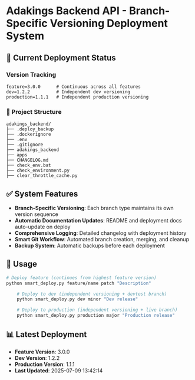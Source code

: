 # Adakings Backend API - Branch-Specific Versioning Deployment System

## 🎯 Current Deployment Status

### Version Tracking
```
feature=3.0.0      # Continuous across all features
dev=1.2.2          # Independent dev versioning
production=1.1.1   # Independent production versioning
```

### 📁 Project Structure
```
adakings_backend/
├── .deploy_backup
├── .dockerignore
├── .env
├── .gitignore
├── adakings_backend
├── apps
├── CHANGELOG.md
├── check_env.bat
├── check_environment.py
├── clear_throttle_cache.py
```

## ✅ System Features

- **Branch-Specific Versioning**: Each branch type maintains its own version sequence
- **Automatic Documentation Updates**: README and deployment docs auto-update on deploy
- **Comprehensive Logging**: Detailed changelog with deployment history
- **Smart Git Workflow**: Automated branch creation, merging, and cleanup
- **Backup System**: Automatic backups before each deployment

## 🚀 Usage

```bash
# Deploy feature (continues from highest feature version)
python smart_deploy.py feature/name patch "Description"

    # Deploy to dev (independent versioning + devtest branch)
    python smart_deploy.py dev minor "Dev release"

    # Deploy to production (independent versioning + live branch)
    python smart_deploy.py production major "Production release"
```

## 📊 Latest Deployment
- **Feature Version**: 3.0.0
- **Dev Version**: 1.2.2
- **Production Version**: 1.1.1
- **Last Updated**: 2025-07-09 13:42:14
